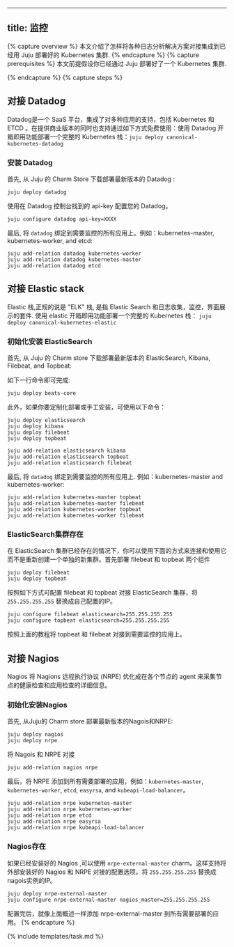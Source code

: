 <!--
---
title: Monitoring
---
-->
---
title: 监控
---
<!--
{% capture overview %}
This page shows how to connect various logging solutions to a Juju deployed cluster.
{% endcapture %}
{% capture prerequisites %}
This page assumes you have a working Juju deployed cluster.
{% endcapture %}
-->
{% capture overview %}
本文介绍了怎样将各种日志分析解决方案对接集成到已经用 Juju 部署好的 Kubernetes 集群.
{% endcapture %}
{% capture prerequisites %}
本文前提假设你已经通过 Juju 部署好了一个 Kubernetes 集群.

<!--
{% endcapture %}
{% capture steps %}
## Connecting Datadog

Datadog is a SaaS offering which includes support for a range of integrations, including Kubernetes and ETCD. While the solution is SAAS/Commercial, they include a Free tier which is supported with the following method. To deploy a full Kubernetes stack with Datadog out of the box, do: `juju deploy canonical-kubernetes-datadog`
-->
{% endcapture %}
{% capture steps %}
## 对接 Datadog

Datadog是一个 SaaS 平台，集成了对多种应用的支持，包括 Kubernetes 和 ETCD 。在提供商业版本的同时也支持通过如下方式免费使用：使用 Datadog 开箱即用功能部署一个完整的 Kubernetes 栈：`juju deploy canonical-kubernetes-datadog`

<!--
### Installation of Datadog

To start, deploy the latest version Datadog from the Charm Store:
-->
### 安装 Datadog

首先, 从 Juju 的 Charm Store 下载部署最新版本的 Datadog :

```
juju deploy datadog
```

<!--
Configure Datadog with your api-key, found in the [Datadog dashboard](). Replace `XXXX` with your API key.
-->
使用在 Datadog 控制台找到的 api-key 配置您的 Datadog。

```
juju configure datadog api-key=XXXX
```

<!--
Finally, attach `datadog` to all applications you wish to monitor. For example, kubernetes-master, kubernetes-worker, and etcd:
-->
最后, 将 `datadog` 绑定到需要监控的所有应用上。例如：kubernetes-master, kubernetes-worker, and etcd:

```
juju add-relation datadog kubernetes-worker
juju add-relation datadog kubernetes-master
juju add-relation datadog etcd
```

<!--
## Connecting Elastic stack

The Elastic stack, formally "ELK" stack, refers to Elastic Search and the suite of tools to facilitate log aggregation, monitoring, and dashboarding. To deploy a full Kubernetes stack with elastic out of the box, do: `juju deploy canonical-kubernetes-elastic`

### New install of ElasticSearch

To start, deploy the latest version of ElasticSearch, Kibana, Filebeat, and Topbeat from the Charm Store:

This can be done in one command as:
-->
## 对接 Elastic stack

Elastic 栈,正规的说是 "ELK" 栈, 是指 Elastic Search 和日志收集，监控，界面展示的套件. 使用 elastic 开箱即用功能部署一个完整的 Kubernetes 栈： `juju deploy canonical-kubernetes-elastic`

### 初始化安装 ElasticSearch

首先, 从 Juju 的 Charm store 下载部署最新版本的 ElasticSearch, Kibana, Filebeat, and Topbeat:

如下一行命令即可完成:

```
juju deploy beats-core
```

<!--
However, if you wish to customize the deployment, or proceed manually, the following commands can be issued:
-->
此外，如果你要定制化部署或手工安装，可使用以下命令：

```
juju deploy elasticsearch
juju deploy kibana
juju deploy filebeat
juju deploy topbeat

juju add-relation elasticsearch kibana
juju add-relation elasticsearch topbeat
juju add-relation elasticsearch filebeat
```

<!--
Finally, connect filebeat and topbeat to all applications you wish to monitor. For example, kubernetes-master and kubernetes-worker:
-->
最后, 将 `datadog` 绑定到需要监控的所有应用上. 例如：kubernetes-master and kubernetes-worker:

```
juju add-relation kubernetes-master topbeat
juju add-relation kubernetes-master filebeat
juju add-relation kubernetes-worker topbeat
juju add-relation kubernetes-worker filebeat
```

<!--
### Existing ElasticSearch cluster

In the event an ElasticSearch cluster already exists, the following can be used to connect and leverage it instead of creating a new, separate, cluster. First deploy the two beats, filebeat and topbeat
-->
### ElasticSearch集群存在

在 ElasticSearch 集群已经存在的情况下，你可以使用下面的方式来连接和使用它而不是重新创建一个单独的新集群。首先部署 filebeat 和 topbeat 两个组件

```
juju deploy filebeat
juju deploy topbeat
```

<!--
Configure both filebeat and topbeat to connect to your ElasticSearch cluster, replacing `255.255.255.255` with the IP address in your setup.
-->
按照如下方式可配置 filebeat 和 topbeat 对接 ElasticSearch 集群，将 `255.255.255.255` 替换成自己配置的IP。
```
juju configure filebeat elasticsearch=255.255.255.255
juju configure topbeat elasticsearch=255.255.255.255
```

<!--
Follow the above instructions on connect topbeat and filebeat to the applications you wish to monitor.
-->
按照上面的教程将 topbeat 和 filebeat 对接到需要监控的应用上。

<!--
## Connecting Nagios

Nagios utilizes the Nagions Remote Execution Protocol (NRPE) as an agent on each node to derive machine level details of the health and applications.
-->
## 对接 Nagios

Nagios 将 Nagions 远程执行协议 (NRPE) 优化成在各个节点的 agent 来采集节点的健康检查和应用检查的详细信息。

<!--
### New install of Nagios

To start, deploy the latest version of the Nagios and NRPE charms from the store:
-->
### 初始化安装Nagios

首先, 从Juju的 Charm store 部署最新版本的Nagois和NRPE:

```
juju deploy nagios
juju deploy nrpe
```

<!--
Connect Nagios to NRPE
-->
将 Nagois 和 NRPE 对接

```
juju add-relation nagios nrpe
```

<!--
Finally, add NRPE to all applications deployed that you wish to monitor, for example `kubernetes-master`, `kubernetes-worker`, `etcd`, `easyrsa`, and `kubeapi-load-balancer`.
-->
最后，将 NRPE 添加到所有需要部署的应用，例如：`kubernetes-master`, `kubernetes-worker`, `etcd`, `easyrsa`, and `kubeapi-load-balancer`。

```
juju add-relation nrpe kubernetes-master
juju add-relation nrpe kubernetes-worker
juju add-relation nrpe etcd
juju add-relation nrpe easyrsa
juju add-relation nrpe kubeapi-load-balancer
```

<!--
### Existing install of Nagios

If you already have an existing Nagios installation, the `nrpe-external-master` charm can be used instead. This will allow you to supply configuration options that map your existing external Nagios installation to NRPE. Replace `255.255.255.255` with the IP address of the nagios instance.
-->
### Nagios存在

如果已经安装好的 Nagios ,可以使用 `nrpe-external-master` charm。这样支持将外部安装好的 Nagios 和 NRPE 对接的配置选项。将 `255.255.255.255` 替换成nagois实例的IP。

```
juju deploy nrpe-external-master
juju configure nrpe-external-master nagios_master=255.255.255.255
```
<!--
Once configured, connect nrpe-external-master as outlined above.
-->
配置完后，就像上面概述一样添加 nrpe-external-master 到所有需要部署的应用。
{% endcapture %}

{% include templates/task.md %}